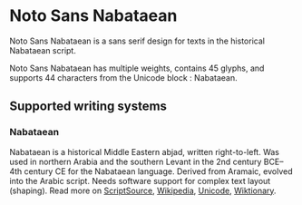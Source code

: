 
# Noto Sans Nabataean

Noto Sans Nabataean is a sans serif design for texts in the historical Nabataean script. 

Noto Sans Nabataean has multiple weights, contains 45 glyphs, and supports 44 characters from the Unicode block : Nabataean.


## Supported writing systems


### Nabataean

Nabataean is a historical Middle Eastern abjad, written right-to-left. Was used in northern Arabia and the southern Levant in the 2nd century BCE–4th century CE for the Nabataean language. Derived from Aramaic, evolved into the Arabic script. Needs software support for complex text layout (shaping). Read more on [ScriptSource](https://scriptsource.org/scr/Nbat), [Wikipedia](https://en.wikipedia.org/wiki/ISO_15924:Nbat), [Unicode](https://www.unicode.org/versions/Unicode13.0.0/ch10.pdf#G29596), [Wiktionary](https://en.wiktionary.org/wiki/Category:Nabataean_script).

